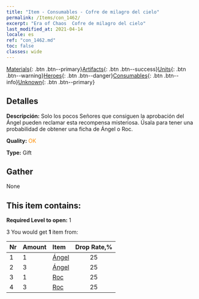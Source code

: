 ```yaml
---
title: "Item - Consumables - Cofre de milagro del cielo"
permalink: /Items/con_1462/
excerpt: "Era of Chaos  Cofre de milagro del cielo"
last_modified_at: 2021-04-14
locale: es
ref: "con_1462.md"
toc: false
classes: wide
---
```

 [Materials](/es/Items/){: .btn .btn--primary}[Artifacts](/es/Items/Artifacts/){: .btn .btn--success}[Units](/es/Items/Units/){: .btn .btn--warning}[Heroes](/es/Items/Heroes/){: .btn .btn--danger}[Consumables](/es/Items/Consumables/){: .btn .btn--info}[Unknown](/es/Items/Unknown/){: .btn .btn--primary}

## Detalles
 **Descripción:** Solo los pocos Señores que consiguen la aprobación del Ángel pueden reclamar esta recompensa misteriosa. Úsala para tener una probabilidad de obtener una ficha de Ángel o Roc.

 **Quality:** <span style="color: #FF8C00">OK</span>

 **Type:** Gift

## Gather

  None

## This item contains:

 **Required Level to open:** 1

 3 You would get **1** item  from:

  | Nr | Amount |     Item    | Drop Rate,% |
  |:---|:-------|:------------|:---------:|
  | 1 | 1 | [Ángel](/es/Items/unt_196/) | 25 | 
  | 2 | 3 | [Ángel](/es/Items/unt_196/) | 25 | 
  | 3 | 1 | [Roc](/es/Items/unt_221/) | 25 | 
  | 4 | 3 | [Roc](/es/Items/unt_221/) | 25 | 
